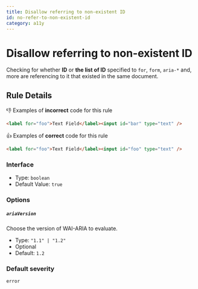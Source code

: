 ```yaml
---
title: Disallow referring to non-existent ID
id: no-refer-to-non-existent-id
category: a11y
---
```


# Disallow referring to non-existent ID

Checking for whether **ID** or **the list of ID** specified to `for`, `form`, `aria-*` and, more are referencing to it that existed in the same document.

## Rule Details

👎 Examples of **incorrect** code for this rule

```html
<label for="foo">Text Field</label><input id="bar" type="text" />
```

👍 Examples of **correct** code for this rule

```html
<label for="foo">Text Field</label><input id="foo" type="text" />
```

### Interface

- Type: `boolean`
- Default Value: `true`

### Options

##### `ariaVersion`

Choose the version of WAI-ARIA to evaluate.

- Type: `"1.1" | "1.2"`
- Optional
- Default: `1.2`

### Default severity

`error`
